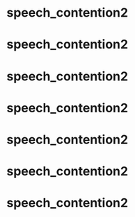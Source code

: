 # speech_contention2
# speech_contention2
# speech_contention2
# speech_contention2
# speech_contention2
# speech_contention2
# speech_contention2
